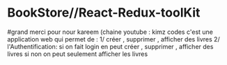 # BookStore//React-Redux-toolKit 
#grand merci pour nour kareem (chaine youtube : kimz codes
c'est une application web qui permet de :
1/ créer , supprimer , afficher des livres
2/ l'Authentification: si on fait login en peut créer , supprimer , afficher des livres si non on peut seulement afficher les livres

 
